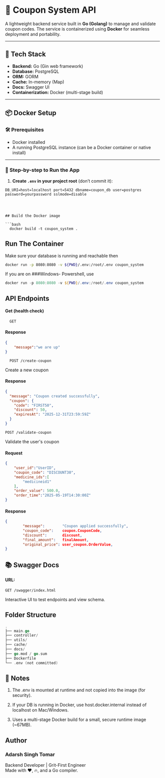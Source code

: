 
# 🧾 Coupon System API

A lightweight backend service built in **Go (Golang)** to manage and validate coupon codes. The service is containerized using **Docker** for seamless deployment and portability.

---

## 🚀 Tech Stack

- **Backend:** Go (Gin web framework)
- **Database:** PostgreSQL
- **ORM:** GORM
- **Cache:** In-memory (Map)
- **Docs:** Swagger UI
- **Containerization:** Docker (multi-stage build)

---

## 📦 Docker Setup

### 🛠 Prerequisites

- Docker installed
- A running PostgreSQL instance (can be a Docker container or native install)

---

### 🧪 Step-by-step to Run the App

1. **Create `.env` in your project root** (don’t commit it):

```env
DB_URI=host=localhost port=5432 dbname=coupon_db user=postgres password=yourpassword sslmode=disable




## Build the Docker image

```bash
  docker build -t coupon_system .
```


## Run The Container
Make sure your database is running and reachable then

```bash
docker run -p 8080:8080 -v ${PWD}/.env:/root/.env coupon_system
```

If you are on ###Windows- Powershell, use
```powershell
docker run -p 8080:8080 -v ${PWD}/.env:/root/.env coupon_system
```

## API Endpoints

#### Get (health check)

```http
  GET 
```

#### Response
```json
{
    "message":"we are up"
}
```

```http
  POST /create-coupon
```
Create a new coupon

#### Response 
```json
{
  "message": "Coupon created successfully",
  "coupon": {
    "code": "FIRST50",
    "discount": 50,
    "expiresAt": "2025-12-31T23:59:59Z"
  }
}
```

```http
POST /validate-coupon
```
Validate the user's coupon

#### Request
```json
{
    "user_id":"UserID",
    "coupon_code": "DISCOUNT30",   
    "medicine_ids":[
        "medicineid1"
    ],
    "order_value": 500.0,
    "order_time":"2025-05-19T14:30:00Z"
}
```

#### Response

```json
{
		"message":        "Coupon applied successfully",
		"coupon_code":    coupon.CouponCode,
		"discount":       discount,
		"final_amount":   finalAmount,
		"original_price": user_coupon.OrderValue,
}
```



## 📚 Swagger Docs

#### URL:
```http
GET /swagger/index.html
```

Interactive UI to test endpoints and view schema.

## Folder Structure

```go
.
├── main.go
├── controller/
├── utils/
├── cache/
├── docs/
├── go.mod / go.sum
├── Dockerfile
└── .env (not committed)
```
## 🧠 Notes

1. The .env is mounted at runtime and not copied into the image (for security).

2. If your DB is running in Docker, use host.docker.internal instead of localhost on Mac/Windows.

3. Uses a multi-stage Docker build for a small, secure runtime image (~67MB).


## Author

### Adarsh Singh Tomar
Backend Developer | Grit-First Engineer\
Made with ❤️, 🔥, and a Go compiler.




